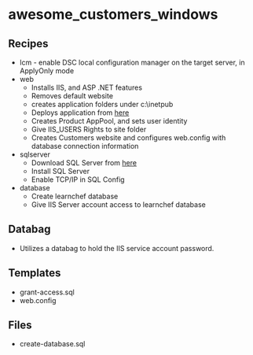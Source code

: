 # awesome\_customers\_windows

## Recipes
* lcm - enable DSC local configuration manager on the target server, in ApplyOnly mode
* web
  * Installs IIS,  and ASP .NET features
  * Removes default website
  * creates application folders under c:\inetpub
  * Deploys application from [here](http://usdttdevbe072.us.dttplatform.dev/chef/Customers.zip)
  * Creates Product AppPool, and sets user identity
  * Give IIS_USERS Rights to site folder
  * Creates Customers website and configures web.config with database connection information
* sqlserver
  * Download SQL Server from [here](http://usdttdevbe072.us.dttplatform.dev/chef/en_sql_server_2014_developer_edition_with_service_pack_2_x64_dvd_8967821.iso)
  * Install SQL Server
  * Enable TCP/IP in SQL Config
* database
  * Create learnchef database
  * Give IIS Server account access to learnchef database

## Databag
* Utilizes a databag to hold the IIS service account password.

## Templates
* grant-access.sql
* web.config

## Files
* create-database.sql